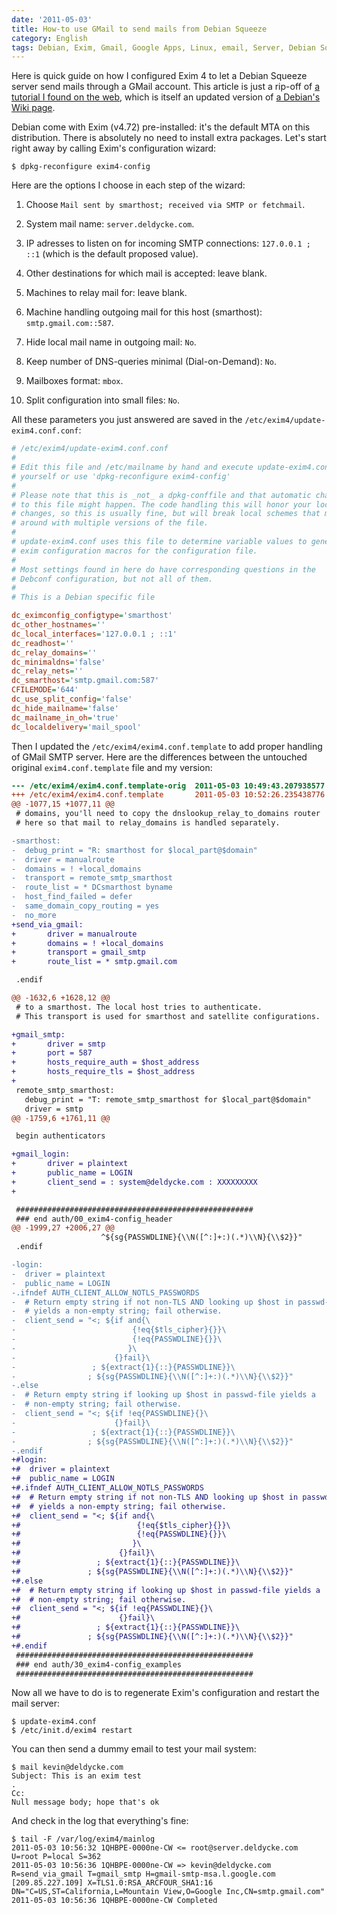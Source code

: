 ```yaml
---
date: '2011-05-03'
title: How-to use GMail to send mails from Debian Squeeze
category: English
tags: Debian, Exim, Gmail, Google Apps, Linux, email, Server, Debian Squeeze, RSA
---
```


Here is quick guide on how I configured Exim 4 to let a Debian Squeeze server send mails through a GMail account. This article is just a rip-off of [a tutorial I found on the web](https://www.manu-j.com/blog/wordpress-exim4-ubuntu-gmail-smtp/75/), which is itself an updated version of [a Debian's Wiki page](https://wiki.debian.org/GmailAndExim4).

Debian come with Exim (v4.72) pre-installed: it's the default MTA on this distribution. There is absolutely no need to install extra packages. Let's start right away by calling Exim's configuration wizard:

```shell-session
$ dpkg-reconfigure exim4-config
```

Here are the options I choose in each step of the wizard:

1. Choose `Mail sent by smarthost; received via SMTP or fetchmail`.

1. System mail name: `server.deldycke.com`.

1. IP adresses to listen on for incoming SMTP connections: `127.0.0.1 ; ::1` (which is the default proposed value).

1. Other destinations for which mail is accepted: leave blank.

1. Machines to relay mail for: leave blank.

1. Machine handling outgoing mail for this host (smarthost): `smtp.gmail.com::587`.

1. Hide local mail name in outgoing mail: `No`.

1. Keep number of DNS-queries minimal (Dial-on-Demand): `No`.

1. Mailboxes format: `mbox`.

1. Split configuration into small files: `No`.

All these parameters you just answered are saved in the `/etc/exim4/update-exim4.conf.conf`:

```ini
# /etc/exim4/update-exim4.conf.conf
#
# Edit this file and /etc/mailname by hand and execute update-exim4.conf
# yourself or use 'dpkg-reconfigure exim4-config'
#
# Please note that this is _not_ a dpkg-conffile and that automatic changes
# to this file might happen. The code handling this will honor your local
# changes, so this is usually fine, but will break local schemes that mess
# around with multiple versions of the file.
#
# update-exim4.conf uses this file to determine variable values to generate
# exim configuration macros for the configuration file.
#
# Most settings found in here do have corresponding questions in the
# Debconf configuration, but not all of them.
#
# This is a Debian specific file

dc_eximconfig_configtype='smarthost'
dc_other_hostnames=''
dc_local_interfaces='127.0.0.1 ; ::1'
dc_readhost=''
dc_relay_domains=''
dc_minimaldns='false'
dc_relay_nets=''
dc_smarthost='smtp.gmail.com:587'
CFILEMODE='644'
dc_use_split_config='false'
dc_hide_mailname='false'
dc_mailname_in_oh='true'
dc_localdelivery='mail_spool'
```

Then I updated the `/etc/exim4/exim4.conf.template` to add proper handling of GMail SMTP server. Here are the differences between the untouched original `exim4.conf.template` file and my version:

```diff
--- /etc/exim4/exim4.conf.template-orig  2011-05-03 10:49:43.207938577 +0200
+++ /etc/exim4/exim4.conf.template       2011-05-03 10:52:26.235438776 +0200
@@ -1077,15 +1077,11 @@
 # domains, you'll need to copy the dnslookup_relay_to_domains router
 # here so that mail to relay_domains is handled separately.

-smarthost:
-  debug_print = "R: smarthost for $local_part@$domain"
-  driver = manualroute
-  domains = ! +local_domains
-  transport = remote_smtp_smarthost
-  route_list = * DCsmarthost byname
-  host_find_failed = defer
-  same_domain_copy_routing = yes
-  no_more
+send_via_gmail:
+       driver = manualroute
+       domains = ! +local_domains
+       transport = gmail_smtp
+       route_list = * smtp.gmail.com

 .endif

@@ -1632,6 +1628,12 @@
 # to a smarthost. The local host tries to authenticate.
 # This transport is used for smarthost and satellite configurations.

+gmail_smtp:
+       driver = smtp
+       port = 587
+       hosts_require_auth = $host_address
+       hosts_require_tls = $host_address
+
 remote_smtp_smarthost:
   debug_print = "T: remote_smtp_smarthost for $local_part@$domain"
   driver = smtp
@@ -1759,6 +1761,11 @@

 begin authenticators

+gmail_login:
+       driver = plaintext
+       public_name = LOGIN
+       client_send = : system@deldycke.com : XXXXXXXXX
+

 #####################################################
 ### end auth/00_exim4-config_header
@@ -1999,27 +2006,27 @@
                    ^${sg{PASSWDLINE}{\\N([^:]+:)(.*)\\N}{\\$2}}"
 .endif

-login:
-  driver = plaintext
-  public_name = LOGIN
-.ifndef AUTH_CLIENT_ALLOW_NOTLS_PASSWORDS
-  # Return empty string if not non-TLS AND looking up $host in passwd-file
-  # yields a non-empty string; fail otherwise.
-  client_send = "<; ${if and{\
-                          {!eq{$tls_cipher}{}}\
-                          {!eq{PASSWDLINE}{}}\
-                         }\
-                      {}fail}\
-                 ; ${extract{1}{::}{PASSWDLINE}}\
-                ; ${sg{PASSWDLINE}{\\N([^:]+:)(.*)\\N}{\\$2}}"
-.else
-  # Return empty string if looking up $host in passwd-file yields a
-  # non-empty string; fail otherwise.
-  client_send = "<; ${if !eq{PASSWDLINE}{}\
-                      {}fail}\
-                 ; ${extract{1}{::}{PASSWDLINE}}\
-                ; ${sg{PASSWDLINE}{\\N([^:]+:)(.*)\\N}{\\$2}}"
-.endif
+#login:
+#  driver = plaintext
+#  public_name = LOGIN
+#.ifndef AUTH_CLIENT_ALLOW_NOTLS_PASSWORDS
+#  # Return empty string if not non-TLS AND looking up $host in passwd-file
+#  # yields a non-empty string; fail otherwise.
+#  client_send = "<; ${if and{\
+#                          {!eq{$tls_cipher}{}}\
+#                          {!eq{PASSWDLINE}{}}\
+#                         }\
+#                      {}fail}\
+#                 ; ${extract{1}{::}{PASSWDLINE}}\
+#               ; ${sg{PASSWDLINE}{\\N([^:]+:)(.*)\\N}{\\$2}}"
+#.else
+#  # Return empty string if looking up $host in passwd-file yields a
+#  # non-empty string; fail otherwise.
+#  client_send = "<; ${if !eq{PASSWDLINE}{}\
+#                      {}fail}\
+#                 ; ${extract{1}{::}{PASSWDLINE}}\
+#               ; ${sg{PASSWDLINE}{\\N([^:]+:)(.*)\\N}{\\$2}}"
+#.endif
 #####################################################
 ### end auth/30_exim4-config_examples
 #####################################################
```

Now all we have to do is to regenerate Exim's configuration and restart the mail server:

```shell-session
$ update-exim4.conf
$ /etc/init.d/exim4 restart
```

You can then send a dummy email to test your mail system:

```shell-session
$ mail kevin@deldycke.com
Subject: This is an exim test
.
Cc:
Null message body; hope that's ok
```

And check in the log that everything's fine:

```shell-session
$ tail -F /var/log/exim4/mainlog
2011-05-03 10:56:32 1QHBPE-0000ne-CW <= root@server.deldycke.com U=root P=local S=362
2011-05-03 10:56:36 1QHBPE-0000ne-CW => kevin@deldycke.com R=send_via_gmail T=gmail_smtp H=gmail-smtp-msa.l.google.com [209.85.227.109] X=TLS1.0:RSA_ARCFOUR_SHA1:16 DN="C=US,ST=California,L=Mountain View,O=Google Inc,CN=smtp.gmail.com"
2011-05-03 10:56:36 1QHBPE-0000ne-CW Completed
```

